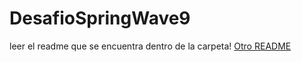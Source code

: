 # DesafioSpringWave9

leer el readme que se encuentra dentro de la carpeta!
[Otro README](./DesafioSpringBoot/README.md)


